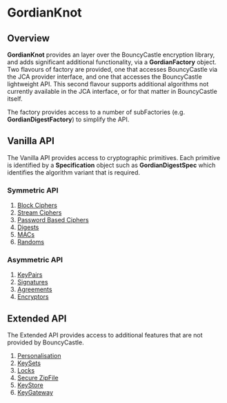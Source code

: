 # GordianKnot

## Overview
**GordianKnot** provides an layer over the BouncyCastle encryption library,
and adds significant additional functionality, via a **GordianFactory** object.
Two flavours of factory are provided, one that accesses BouncyCastle via the JCA provider interface, and
one that accesses the BouncyCastle lightweight API. This second flavour supports additional algorithms
not currently available in the JCA interface, or for that matter in BouncyCastle itself.

The factory provides access to a number of subFactories (e.g. **GordianDigestFactory**) to simplify the API.
        
## Vanilla API
The Vanilla API provides access to cryptographic primitives. Each primitive is identified by a
**Specification** object such as **GordianDigestSpec** which identifies the algorithm variant
that is required.

### Symmetric API

1. <a href="blockCipher.html">Block Ciphers</a>
2. <a href="streamCipher.html">Stream Ciphers</a>
3. <a href="pbe.html">Password Based Ciphers</a>
4. <a href="digest.html">Digests</a>
5. <a href="mac.html">MACs</a>
6. <a href="random.html">Randoms</a>
                
### Asymmetric API
                
1. <a href="keyPair.html">KeyPairs</a>
2. <a href="signature.html">Signatures</a>
3. <a href="agreement.html">Agreements</a>
4. <a href="encryptor.html">Encryptors</a>
                  
## Extended API
The Extended API provides access to additional features that are not provided by BouncyCastle.

1. <a href="personal.html">Personalisation</a>
2. <a href="keySet.html">KeySets</a>
3. <a href="lock.html">Locks</a>
4. <a href="zip.html">Secure ZipFile</a>
5. <a href="keyStore.html">KeyStore</a>
6. <a href="keyGateway.html">KeyGateway</a>
